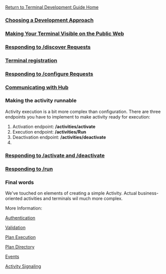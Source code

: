 
[Return to Terminal Development Guide Home](https://github.com/Fr8org/Fr8Core/blob/master/Docs/ForDevelopers/DevelopmentGuides/TerminalDevelopmentGuide.md)

### [Choosing a Development Approach](https://github.com/Fr8org/Fr8Core/blob/master/Docs/ForDevelopers/DevelopmentGuides/ChoosingADevelopmentApproach.md)


### [Making Your Terminal Visible on the Public Web](https://github.com/Fr8org/Fr8Core/blob/master/Docs/ForDevelopers/DevelopmentGuides/PublicVisibility.md)


### [Responding to /discover Requests](https://github.com/Fr8org/Fr8Core/blob/master/Docs/ForDevelopers/DevelopmentGuides/Guide-TerminalDiscovery.md)


### [Terminal registration](https://github.com/Fr8org/Fr8Core/blob/master/Docs/ForDevelopers/DevelopmentGuides/Guide-TerminalRegistration.md)

### [Responding to /configure Requests](https://github.com/Fr8org/Fr8Core/blob/master/Docs/ForDevelopers/DevelopmentGuides/Guide-ActivityConfiguration.md)

### [Communicating with Hub](https://github.com/Fr8org/Fr8Core/blob/master/Docs/ForDevelopers/DevelopmentGuides/Guide-HubCommunication.md)

### Making the activity runnable

Activity execution is a bit more complex than configuration. There are three endpoints you have to implement to make activity ready for execution:
1. Activation endpoint: **/activities/activate**
2. Execution endpoint: **/activities/Run**
3. Deactivation endpoint: **/activities/deactivate**
4.
### [Responding to /activate and /deactivate](https://github.com/Fr8org/Fr8Core/blob/master/Docs/ForDevelopers/DevelopmentGuides/Guide-ActivateDeactivate.md)



### [Responding to /run](https://github.com/Fr8org/Fr8Core/blob/master/Docs/ForDevelopers/DevelopmentGuides/Guide-ActivityExecution.md)

### Final words
We've touched on elements of creating a simple Activity. Actual business-oriented activities and terminals wil much more complex.

More Information:

[Authentication](https://github.com/Fr8org/Fr8Core/blob/master/Docs/ForDevelopers/OperatingConcepts/Authorization/Home.md)

[Validation](https://github.com/Fr8org/Fr8Core/blob/master/Docs/ForDevelopers/OperatingConcepts/ActivitiesValidation.md)

[Plan Execution](https://github.com/Fr8org/Fr8Core/blob/master/Docs/ForDevelopers/OperatingConcepts/PlanExecution.md)

[Plan Directory](https://github.com/Fr8org/Fr8Core/blob/master/Docs/ForDevelopers/OperatingConcepts/PlanDirectory.md)

[Events](https://github.com/Fr8org/Fr8Core/blob/master/Docs/ForDevelopers/OperatingConcepts/Events.md)

[Activity Signaling](https://github.com/Fr8org/Fr8Core/blob/master/Docs/ForDevelopers/OperatingConcepts/Signaling.md)
